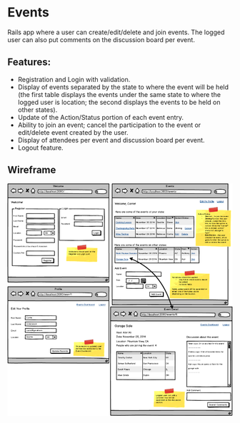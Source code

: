 # Events

Rails app where a user can create/edit/delete and join events. The logged user can also put comments on the discussion board per event.

## Features:
* Registration and Login with validation.
* Display of events separated by the state to where the event will be held (the first table displays the events under the same state to where the logged user is location; the second displays the events to be held on other states).
* Update of the Action/Status portion of each event entry.
* Ability to join an event; cancel the participation to the event or edit/delete event created by the user.
* Display of attendees per event and discussion board per event.
* Logout feature.

## Wireframe
![Application Wireframe](app/assets/images/events_wireframe.png)

